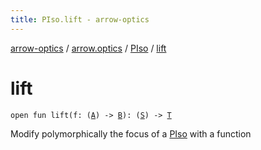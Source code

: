 ```yaml
---
title: PIso.lift - arrow-optics
---
```


[arrow-optics](../../index.html) / [arrow.optics](../index.html) / [PIso](index.html) / [lift](./lift.html)

# lift

`open fun lift(f: (`[`A`](index.html#A)`) -> `[`B`](index.html#B)`): (`[`S`](index.html#S)`) -> `[`T`](index.html#T)

Modify polymorphically the focus of a [PIso](index.html) with a function

